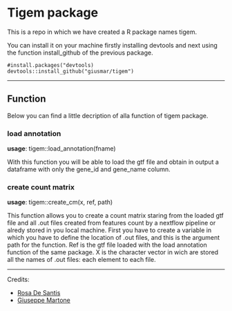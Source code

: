# Tigem package

This is a repo in which we have created a R package names tigem.

You can install it on your machine firstly installing devtools and next using the function install_github of the previous package.

```
#install.packages("devtools)
devtools::install_github("giusmar/tigem")
```

---
## Function

Below you can find a little decription of alla function of tigem package.

### load annotation

__usage__: tigem::load_annotation(fname)

With this function you will be able to load the gtf file and obtain in output a dataframe with only the gene_id and gene_name column.

### create count matrix

__usage__: tigem::create_cm(x, ref, path)

This function allows you to create a count matrix staring from the loaded gtf file and all .out files created from features count by a nextflow pipeline or alredy stored in you local machine. First you have to create a variable in which you have to define the location of .out files, and this is the argument path for the function. Ref is the gtf file loaded with the load annotation function of the same package. X is the character vector in wich are stored all the names of .out files: each element to each file.

---
Credits:
- [Rosa De Santis](https://github.com/RosaDeSa)
- [Giuseppe Martone](https://github.com/giusmar)